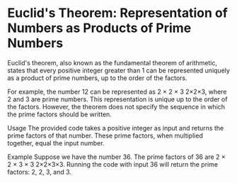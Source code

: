 # Euclid's Theorem: Representation of Numbers as Products of Prime Numbers
Euclid's theorem, also known as the fundamental theorem of arithmetic, states that every positive integer greater than 1 can be represented uniquely as a product of prime numbers, up to the order of the factors.

For example, the number 12 can be represented as 
2
×
2
×
3
2×2×3, where 2 and 3 are prime numbers. This representation is unique up to the order of the factors. However, the theorem does not specify the sequence in which the prime factors should be written.

Usage
The provided code takes a positive integer as input and returns the prime factors of that number. These prime factors, when multiplied together, equal the input number.

Example
Suppose we have the number 36. The prime factors of 36 are 
2
×
2
×
3
×
3
2×2×3×3. Running the code with input 36 will return the prime factors: 2, 2, 3, and 3.
